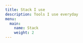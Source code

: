 ```yaml
---
title: Stack I use
description: Tools I use everyday
menu:
  main:
    name: Stack
    weight: 2
---
```

